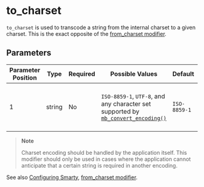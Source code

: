 # to_charset

`to_charset` is used to transcode a string from the internal charset to
a given charset. This is the exact opposite of the [from_charset
modifier](#language.modifier.from_charset).

## Parameters

| Parameter Position | Type   | Required | Possible Values                                                                                                              | Default      | Description                                                 |
|--------------------|--------|----------|------------------------------------------------------------------------------------------------------------------------------|--------------|-------------------------------------------------------------|
| 1                  | string | No       | `ISO-8859-1`, `UTF-8`, and any character set supported by [`mb_convert_encoding()`](https://www.php.net/mb_convert_encoding) | `ISO-8859-1` | The charset encoding the value is supposed to be encoded to |

> **Note**
>
> Charset encoding should be handled by the application itself. This
> modifier should only be used in cases where the application cannot
> anticipate that a certain string is required in another encoding.

See also [Configuring Smarty](../../api/configuring.md), [from_charset
modifier](language-modifier-from-charset.md).
